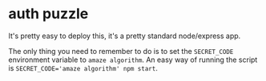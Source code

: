 # auth puzzle

It's pretty easy to deploy this, it's a pretty standard node/express app.

The only thing you need to remember to do is to set the `SECRET_CODE`
environment variable to `amaze algorithm`. An easy way of running the script is
`SECRET_CODE='amaze algorithm' npm start`.
